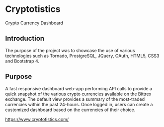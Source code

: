 # Cryptotistics
Crypto Currency Dashboard

Introduction
------------
The purpose of the project was to showcase the use of various technologies such as Tornado, ProstgreSQL, JQuery, OAuth, HTML5, CSS3 and Bootstrap 4.

Purpose
-------
A fast responsive dashboard web-app performing API calls to provide a quick snapshot of the various crypto currencies available on the Bittrex exchange. The default view provides a summary of the most-traded currencies within the past 24-hours. Once logged in, users can create a customized dashboard based on the currencies of their choice.

https://www.cryptotistics.com/
